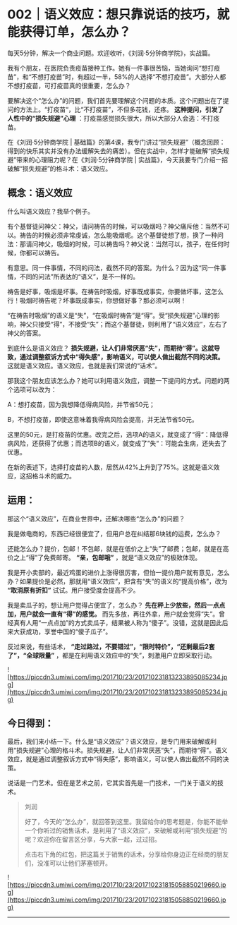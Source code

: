 # 002｜语义效应：想只靠说话的技巧，就能获得订单，怎么办？

每天5分钟，解决一个商业问题。欢迎收听，《刘润·5分钟商学院》，实战篇。

我有个朋友，在医院负责疫苗接种工作。她有一件事很苦恼，当她询问“想打疫苗”，和“不想打疫苗”时，有超过一半，58%的人选择“不想打疫苗”。大部分人都不想打疫苗，可打疫苗真的很重要，怎么办？

要解决这个“怎么办”的问题，我们首先要理解这个问题的本质。这个问题出在了提问的方法上。“打疫苗“，比“不打疫苗”，不但多花钱，还疼。 **这种提问，引发了人性中的“损失规避”心理** ：打疫苗感觉损失很大，所以大部分人会选：不打疫苗。

在《刘润·5分钟商学院 | 基础篇》的第4课，我专门讲过“损失规避”（概念回顾：得到的快乐其实并没有办法缓解失去的痛苦）。但在实战中，怎样才能破解“损失规避”带来的心理阻力呢？在《刘润·5分钟商学院 | 实战篇》，今天我要专门介绍一招破解“损失规避”的格斗术：语义效应。

## 概念：语义效应

什么叫语义效应？我举个例子。

有个基督徒问神父：神父，请问祷告的时候，可以吸烟吗？神父痛斥他：当然不可以。祷告的时候必须非常虔诚，怎么能吸烟呢。这个基督徒想了想，换了一种问法：那请问神父，吸烟的时候，可以祷告吗？神父说：当然可以，孩子，在任何时候，你都可以祷告。

有意思。同一件事情，不同的问法，截然不同的答案。为什么？因为这“同一件事情，不同的问法”所表达的“语义”，是不一样的。

祷告是好事，吸烟是坏事。在祷告时吸烟，好事既成事实，你要做坏事，这怎么行！吸烟时祷告呢？坏事既成事实，你想做好事？那必须可以啊！

“在祷告时吸烟”的语义是“失”，“在吸烟时祷告”是“得”。受“损失规避”心理的影响，神父只接受“得”，不接受“失”；而这个基督徒，则利用了“语义效应”，左右了神父的答案。

到底什么是语义效应？ **损失规避，让人们非常厌恶“失”，而期待“得”。这就导致，通过调整叙诉方式中“得失感”，影响语义，可以使人做出截然不同的决策。** 这就是语义效应。语义效应，也就是我们常说的“话术”。

那我这个朋友应该怎么办？她可以利用语义效应，调整一下提问的方式。问题的两个选项可以改为：

A：想打疫苗，因为我想降低得病风险，并节省50元；

B，不想打疫苗，即使这意味着我得病风险会提高，并无法节省50元。

这里的50元，是打疫苗的优惠。改完之后，选项A的语义，就变成了“得“：降低得病风险，还获得了优惠；而选项B的语义，就变成了”失“：可能会生病，还失去了优惠。

在新的表述下，选择打疫苗的人数，居然从42%上升到了75%。这就是语义效应，这招格斗术的威力。

## 运用：

那这个“语义效应”，在商业世界中，还解决哪些“怎么办”的问题？

我是做电商的，东西已经很便宜了，但用户总在纠结那6块钱的运费，怎么办？

还能怎么办？提价，包邮！不包邮，就是在低价之上“失”了邮费；包邮，就是在高价之上“得”了免费邮寄。 **“亲，包邮哦”** ，就是“语义效应”的极致体现。

我是开小卖部的，最近鸡蛋的进价上涨得很厉害，但怕一提价用户就有意见，怎么办？如果提价是必然，那就用“语义效应”，把含有“失”的语义的“提高价格”，改为 **“取消原有折扣”** 试试。用户接受度会提高不少。

我是卖瓜子的，想让用户觉得占便宜了，怎么办？ **先在秤上少放些，然后一点点加，用户就会一直有“得”的感觉。** 而先多放，再往外拿，用户就会觉得“失”。曾经真有人用“一点点加”的方式卖瓜子，结果被人称为“傻子”。没错，这就是因此后来大获成功，享誉中国的“傻子瓜子”。

反过来说，有些话术， **“走过路过，不要错过”，“限时特价”，“还剩最后2套了”，“全球限量”** ，都是在利用语义效应中的“失”，刺激用户立即采取行动。

![https://piccdn3.umiwi.com/img/201710/23/201710231813233895085234.jpg](https://piccdn3.umiwi.com/img/201710/23/201710231813233895085234.jpg)

## 今日得到：

最后，我们来小结一下。什么是“语义效应”？语义效应，是专门用来破解或利用“损失规避”心理的格斗术。损失规避，让人们非常厌恶“失”，而期待“得”。语义效应，就是通过调整叙诉方式中“得失感”，影响语义，可以使人做出截然不同的决策。

说话是一门艺术。但在是艺术之前，它其实首先是一门技术，一门关于语义的技术。

> 刘润
> 
> 好了，今天的“怎么办”，就回答到这里。我留给你的思考题是，你能不能举一个你听过的销售话术，是利用了“语义效应”，来破解或利用“损失规避”的呢？欢迎你在留言区分享，与大家一起，过过招。
> 
> 点击右下角的红包，把这篇关于销售的话术，分享给你身边正在经商的朋友们，没准可以让他们茅塞顿开。

![https://piccdn3.umiwi.com/img/201710/23/201710231815058850219660.jpg](https://piccdn3.umiwi.com/img/201710/23/201710231815058850219660.jpg)

---
